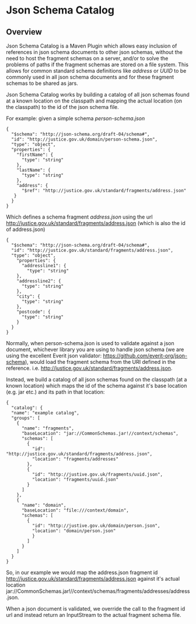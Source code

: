 # Json Schema Catalog


## Overview
Json Schema Catalog is a Maven Plugin which allows easy inclusion of references in json schema documents to other json schemas, without the need to host the fragment schemas on a server, and/or to solve the problems of paths if the fragment schemas are stored on a file system. This allows for common standard schema definitions like *address* or *UUID* to be commonly used in all json schema documents and for these fragment schemas to be shared as jars.

Json Schema Catalog works by building a catalog of all json schemas found at a known location on the classpath and mapping the actual location (on the classpath) to the id of the json schema file.

For example: given a simple schema *person-schema.json*

    {
      "$schema": "http://json-schema.org/draft-04/schema#",
      "id": "http://justice.gov.uk/domain/person-schema.json",
      "type": "object",
      "properties": {
        "firstName": {
          "type": "string"
        },
        "lastName": {
          "type": "string"
        },
        "address": {
          "$ref": "http://justice.gov.uk/standard/fragments/address.json"
       }
      }
    }

Which defines a schema fragment *address.json* using the url http://justice.gov.uk/standard/fragments/address.json (which is also the id of address.json)

    {
      "$schema": "http://json-schema.org/draft-04/schema#",
      "id": "http://justice.gov.uk/standard/fragments/address.json",
      "type": "object",
        "properties": {
          "addressline1": {
            "type": "string"
        },
        "addressline2": {
          "type": "string"
        },
        "city": {
          "type": "string"
        },
        "postcode": {
          "type": "string"
        }
      }
    }
    
Normally, when person-schema.json is used to validate against a json document, whichever library you are using to handle json schema (we are using the excellent Everit json validator: https://github.com/everit-org/json-schema), would load the fragment schema from the URI defined in the reference. i.e. http://justice.gov.uk/standard/fragments/address.json.

Instead, we build a catalog of all json schemas found on the classpath (at a known location) which maps the id of the schema against it's base location (e.g. jar etc.) and its path in that location:

    {
      "catalog": {
      "name": "example catalog",
      "groups": [
        {
          "name": "fragments",
          "baseLocation": "jar://CommonSchemas.jar!//context/schemas",
          "schemas": [
            {
              "id": "http://justice.gov.uk/standard/fragments/address.json",
              "location": "fragments/addresses"
            },
            {
              "id": "http://justive.gov.uk/fragments/uuid.json",
              "location": "fragments/uuid.json"
            }
          ]
        },
        {
          "name": "domain",
          "baseLocation": "file:///context/domain",
          "schemas": [
            {
              "id": "http://justive.gov.uk/domain/person.json",
              "location": "domain/person.json"
              }
            ]
          }
        ]
      }
    }
    
So, in our example we would map the address.json fragment id http://justice.gov.uk/standard/fragments/address.json against it's actual location jar://CommonSchemas.jar!//context/schemas/fragments/addresses/address.json.

When a json document is validated, we override the call to the fragment id url and instead return an InputStream to the actual fragment schema file.

